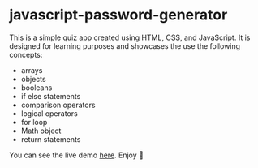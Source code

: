 # javascript-password-generator

This is a simple quiz app created using HTML, CSS, and JavaScript. It is designed for learning purposes and showcases the use the following concepts:

- arrays
- objects
- booleans
- if else statements
- comparison operators
- logical operators
- for loop
- Math object
- return statements

You can see the live demo [here](https://tapiwamla.me/password-generator/).
Enjoy 🚀
